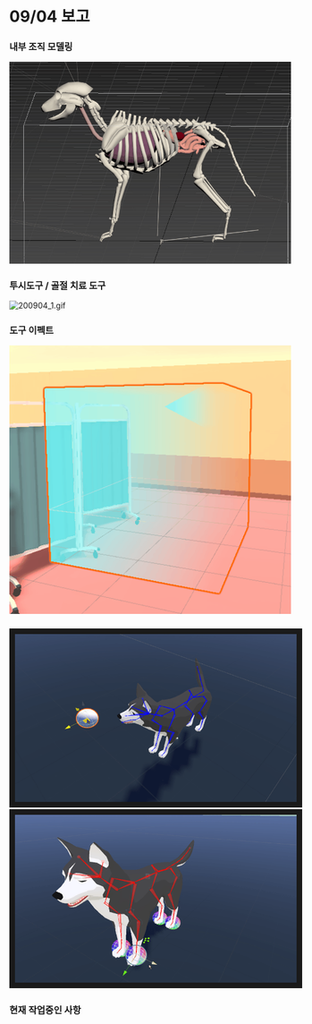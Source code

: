 # 09/04 보고

### 내부 조직 모델링

![dog.gif](https://github.com/PriuS2/PriuPersonal/blob/master/Images/0904/dog.gif?raw=true)



### 투시도구 / 골절 치료 도구

![200904_1.gif](https://github.com/PriuS2/PriuPersonal/blob/master/Images/0904/200904_1.gif?raw=true)



### 도구 이펙트

![200904_0.gif](https://github.com/PriuS2/PriuPersonal/blob/master/Images/0904/200904_0.gif?raw=true)



### 

<p align="center">
  <img src="Images/0904/2020_09_02_15_54_07_348.gif"
       height="300"
       border="10" />
  <img src="Images/0904/2020_09_02_15_59_21_908.gif"
     height="300"
     border="10" />
</p>





### 현재 작업중인 사항

